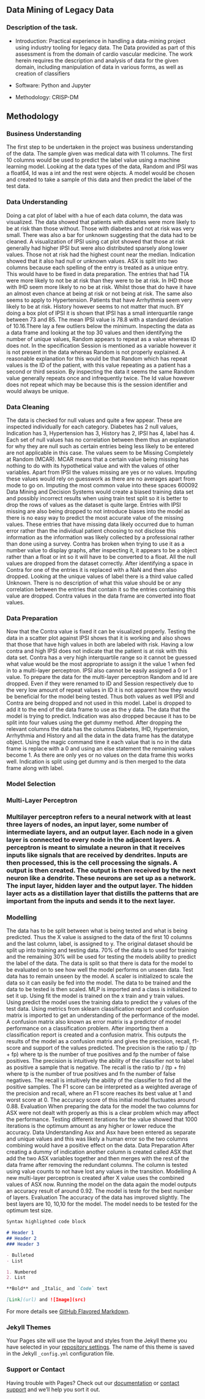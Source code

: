 ## Data Mining of Legacy Data

<h3> Description of the task. </h3>

- Introduction: Practical experience in handling a data-mining project using industry tooling for legacy data. The Data provided as part of this assessment is from the domain of cardio vascular medicine. The work herein requires the description and analysis of data for the given domain, including manipulation of data in various forms, as well as creation of classifiers

- Software: Python and Jupyter

- Methodology: CRISP-DM 

<h2>Methodology</h2>

<h3>Business Understanding</h3>
The first step to be undertaken in the project was business understanding of the data. The sample given was medical data with 11 columns. The first 10 columns would be used to predict the label value using a machine learning model. Looking at the data types of the data, Random and IPSI was a float64, Id was a int and the rest were objects. A model would be chosen and created to take a sample of this data and then predict the label of the test data.

<h3>Data Understanding</h3>
Doing a cat plot of label with a hue of each data column, the data was visualized. The data showed that patients with diabetes were more likely to be at risk than those without. Those with diabetes and not at risk was very small. There was also a bar for unknown suggesting that the data had to be cleaned.
A visualization of IPSI using cat plot showed that those at risk generally had higher IPSI but were also distributed sparsely along lower values. Those not at risk had the highest count near the median.
Indication showed that it also had null or unknown values. ASX is split into two columns because each spelling of the entry is treated as a unique entry. This would have to be fixed in data preparation. The entries that had TIA were more likely to not be at risk than they were to be at risk.
In IHD those with IHD seem more likely to no be at risk. Whilst those that do have it have an almost even chance at being at risk or not being at risk. The same also seems to apply to Hypertension.
Patients that have Arrhythmia seem very likely to be at risk. History however seems to not matter that much.
BY doing a box plot of IPSI it is shown that IPSI has a small interquartile range between 73 and 85. The mean IPSI value is 78.8 with a standard deviation of 10.16.There lay a few outliers below the minimum.
Inspecting the data as a data frame and looking at the top 30 values and then identifying the number of unique values, Random appears to repeat as a value whereas ID does not. In the specification Session is mentioned as a variable however it is not present in the data whereas Random is not properly explained. A reasonable explanation for this would be that Random which has repeat values is the ID of the patient, with this value repeating as a patient has a second or third session. By inspecting the data it seems the same Random value generally repeats once and infrequently twice. The Id value however does not repeat which may be because this is the session identifier and would always be unique.

<h3>Data Cleaning</h3>
The data is checked for null values and quite a few appear. These are inspected individually for each category. Diabetes has 2 null values, Indication has 3, Hypertension has 3, History has 2, IPSI has 4, label has 4. Each set of null values has no correlation between them thus an explanation for why they are null such as certain entries being less likely to be entered are not applicable in this case. The values seem to be Missing Completely at Random (MCAR). MCAR means that a certain value being missing has nothing to do with its hypothetical value and with the values of other variables. Apart from IPSI the values missing are yes or no values. Imputing these values would rely on guesswork as there are no averages apart from mode to go on. Imputing the most common value into these spaces
600092 Data Mining and Decision Systems
would create a biased training data set and possibly incorrect results when using train test split so it is better to drop the rows of values as the dataset is quite large. Entries with IPSI missing are also being dropped to not introduce biases into the model as there is no easy way to predict the most accurate value of the missing values. These entries that have missing data likely occurred due to human error rather than the individual patient choosing to not disclose this information as the information was likely collected by a professional rather than done using a survey.
Contra has broken when trying to use it as a number value to display graphs, after inspecting it, it appears to be a object rather than a float or int so it will have to be converted to a float.
All the null values are dropped from the dataset correctly. After identifying a space in Contra for one of the entries it is replaced with a NaN and then also dropped.
Looking at the unique values of label there is a third value called Unknown. There is no description of what this value should be or any correlation between the entries that contain it so the entries containing this value are dropped. Contra values in the data frame are converted into float values.

<h3>Data Preparation</h3>
Now that the Contra value is fixed it can be visualized properly. Testing the data in a scatter plot against IPSI shows that it is working and also shows that those that have high values in both are labeled with risk. Having a low contra and high IPSI does not indicate that the patient is at risk with this data set. Contra has a very high interquartile range so it cannot be guessed what value would be the most appropriate to assign it the value 1 when fed in to a multi-layer perceptron. IPSI also cannot be easily assigned a 0 or 1 value.
To prepare the data for the multi-layer perceptron Random and Id are dropped. Even if they were renamed to ID and Session respectively due to the very low amount of repeat values in ID it is not apparent how they would be beneficial for the model being tested. Thus both values as well IPSI and Contra are being dropped and not used in this model. Label is dropped to add it to the end of the data frame to use as the y data. The data that the model is trying to predict. Indication was also dropped because it has to be split into four values using the get dummy method.
After dropping the relevant columns the data has the columns Diabetes, IHD, Hypertension, Arrhythmia and History and all the data in the data frame has the datatype object.
Using the magic command time it each value that is no in the data frame is replace with a 0 and using an else statement the remaining values become 1. As there are only yes or no values on the data frame this works well.
Indication is split using get dummy and is then merged to the data frame along with label.


### Model Selection

<h3>Multi-Layer Perceptron<h3>
Multilayer perceptron refers to a neural network with at least three layers of nodes, an input layer, some number of intermediate layers, and an output layer. Each node in a given layer is connected to every node in the adjacent layers.
A perceptron is meant to simulate a neuron in that it receives inputs like signals that are received by dendrites. Inputs are then processed, this is the cell processing the signals. A output is then created. The output is then received by the next neuron like a dendrite. These neurons are set up as a network. The input layer, hidden layer and the output layer. The hidden layer acts as a distillation layer that distills the patterns that are important from the inputs and sends it to the next layer.

<h3>Modelling</h3>
The data has to be split between what is being tested and what is being predicted. Thus the X value is assigned to the data of the first 10 columns and the last column, label, is assigned to y.
The original dataset should be split up into training and testing data. 70% of the data is to used for training and the remaining 30% will be used for testing the models ability to predict the label of the data. The data is split so that there is data for the model to be evaluated on to see how well the model performs on unseen data. Test data has to remain unseen by the model. A scaler is initialized to scale the data so it can easily be fed into the model. The data to be trained and the data to be tested is then scaled. MLP is imported and a class is initialized to set it up. Using fit the model is trained on the x train and y train values. Using predict the model uses the training data to predict the y values of the test data. Using metrics from sklearn classification report and confusion matrix is imported to get an understanding of the performance of the model. A confusion matrix also known as error matrix is a predictor of model performance on a classification problem.
After importing them a classification report is created and a confusion matrix. This outputs the results of the model as a confusion matrix and gives the precision, recall, f1-score and support of the values predicted. The precision is the ratio tp / (tp + fp) where tp is the number of true positives and fp the number of false positives. The precision is intuitively the ability of the classifier not to label as positive a sample that is negative. The recall is the ratio tp / (tp + fn) where tp is the number of true positives and fn the number of false negatives. The recall is intuitively the ability of the classifier to find all the positive samples. The F1 score can be interpreted as a weighted average of the precision and recall, where an F1 score reaches its best value at 1 and worst score at 0. The accuracy score of this initial model fluctuates around 0.88.
Evaluation
When preparing the data for the model the two columns for ASX were not dealt with properly as this is a clear problem which may affect the performance. Testing different iterations for the value showed that 1000 iterations is the optimum amount as any higher or lower reduce the accuracy.
Data Understanding
Asx and Asx have been entered as separate and unique values and this was likely a human error so the two columns combining would have a positive effect on the data.
Data Preparation
After creating a dummy of indication another column is created called ASX that add the two ASX variables together and then merges with the rest of the data frame after removing the redundant columns. The column is tested using value counts to not have lost any values in the transition.
Modelling
A new multi-layer perceptron is created after X value uses the combined values of ASX now. Running the model on the data again the model outputs an accuracy result of around 0.92. The model is teste for the best number of layers.
Evaluation
The accuracy of the data has improved slightly. The best layers are 10, 10,10 for the model. The model needs to be tested for the optimum test size.

```markdown
Syntax highlighted code block

# Header 1
## Header 2
### Header 3

- Bulleted
- List

1. Numbered
2. List

**Bold** and _Italic_ and `Code` text

[Link](url) and ![Image](src)
```

For more details see [GitHub Flavored Markdown](https://guides.github.com/features/mastering-markdown/).

### Jekyll Themes

Your Pages site will use the layout and styles from the Jekyll theme you have selected in your [repository settings](https://github.com/haych-hub/Mining-of-Legacy-Data/settings). The name of this theme is saved in the Jekyll `_config.yml` configuration file.

### Support or Contact

Having trouble with Pages? Check out our [documentation](https://docs.github.com/categories/github-pages-basics/) or [contact support](https://github.com/contact) and we’ll help you sort it out.
